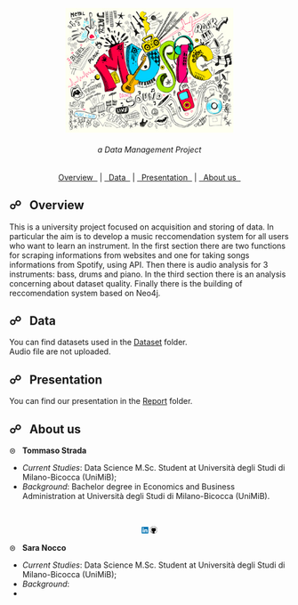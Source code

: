 <p align="center">
  <img src="https://github.com/TStrada/Data-Management/blob/39df1ad03afa7845d1aee18b832b7405f528c6c2/Images/Music.jpg" width="60%">
</p>
  <h6 align="center">a Data Management Project</h6>
<p align="center">
  <a href="#overview">Overview &nbsp;</a> |
  <a href="#data">&nbsp; Data &nbsp;</a> |
  <a href="#presentation">&nbsp; Presentation &nbsp;</a> |
  <a href="#aboutus">&nbsp; About us &nbsp;</a>
</p>

<a name="overview"></a>
## &#9741; &nbsp; Overview
This is a university project focused on acquisition and storing of data. In particular the aim is to develop a music reccomendation system for all users who want to learn an instrument.
In the first section there are two functions for scraping informations from websites and one for taking songs informations from Spotify, using API.
Then there is audio analysis for 3 instruments: bass, drums and piano. 
In the third section there is an analysis concerning about dataset quality.
Finally there is the building of reccomendation system based on Neo4j.

<a name="data"></a>
## &#9741; &nbsp; Data
You can find datasets used in the <a href="https://github.com/TStrada/Data-Management/tree/main/Dataset">Dataset</a> folder.<br> Audio file are not uploaded. 

<a name="presentation"></a>
## &#9741; &nbsp; Presentation 
You can find our presentation in the <a href="https://github.com/TStrada/Data-Management/tree/main/Report">Report</a> folder.<br>


<a name="aboutus"></a>
## &#9741; &nbsp; About us

&#8860; &nbsp; **Tommaso Strada** 

- *Current Studies*: Data Science M.Sc. Student at Università degli Studi di Milano-Bicocca (UniMiB);
- *Background*: Bachelor degree in Economics and Business Administration at Università degli Studi di Milano-Bicocca (UniMiB).
<br>

<p align = "center">
<a href = "https://linkedin.com/in/TommasoStrada"><img src="https://github.com/TStrada/TStrada/blob/main/LinkedIn_logo.png" width = "2.3%"></a>
  <a href = "https://github.com/TStrada"><img src="https://github.com/TStrada/TStrada/blob/main/GitHub_image.png" width = "2.5%"></a>
</p>

&#8860; &nbsp; **Sara Nocco**

- *Current Studies*: Data Science M.Sc. Student at Università degli Studi di Milano-Bicocca (UniMiB);
- *Background*: 
- <br>

<p align = "center">
<!--   <a href = "https linkedin"><img src="link sub directory image linkedin " width = "2.3%"></a> -->
</p>

